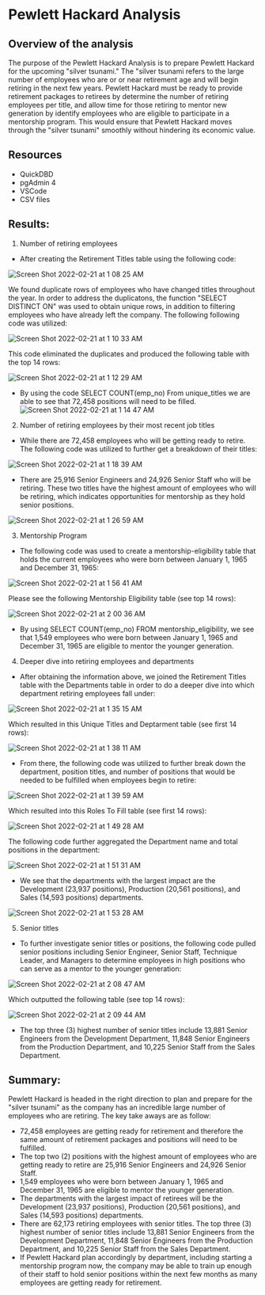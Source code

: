 # Pewlett Hackard Analysis

## Overview of the analysis
The purpose of the Pewlett Hackard Analysis is to prepare Pewlett Hackard for the upcoming "silver tsunami." The "silver tsunami refers to the large number of employees who are or or near retirement age and will begin retiring in the next few years. Pewlett Hackard must be ready to provide retirement packages to retirees by determine the number of retiring employees per title, and allow time for those retiring to mentor new generation by identify employees who are eligible to participate in a mentorship program. This would ensure that Pewlett Hackard moves through the "silver tsunami" smoothly without hindering its economic value. 

## Resources
* QuickDBD
* pgAdmin 4
* VSCode
* CSV files

## Results:
1. Number of retiring employees
* After creating the Retirement Titles table using the following code: 

![Screen Shot 2022-02-21 at 1 08 25 AM](https://user-images.githubusercontent.com/96089187/154923234-dbe5ddf1-81d1-45aa-8fe9-69a7b5e96729.png)

We found duplicate rows of employees who have changed titles throughout the year. In order to address the duplicatons,  the function "SELECT DISTINCT ON" was used to obtain unique rows, in addition to filtering employees who have already left the company. The following  following code was utilized: 

![Screen Shot 2022-02-21 at 1 10 33 AM](https://user-images.githubusercontent.com/96089187/154923596-9c346f05-8df4-4d64-a89c-31ad33294648.png)

This code eliminated the duplicates and produced the following table with the top 14 rows: 

![Screen Shot 2022-02-21 at 1 12 29 AM](https://user-images.githubusercontent.com/96089187/154923927-75fea5a0-4e90-4a73-8a40-7bbc2e56c1f7.png)
* By using the code SELECT COUNT(emp_no) From unique_titles we are able to see that 72,458 positions will need to be filled. ![Screen Shot 2022-02-21 at 1 14 47 AM](https://user-images.githubusercontent.com/96089187/154924405-2c5d3794-74b4-4cd6-8be7-79c1902806d3.png)

2. Number of retiring employees by their most recent job titles
* While there are 72,458 employees who will be getting ready to retire. The following code was utilized to further get a breakdown of their titles:

![Screen Shot 2022-02-21 at 1 18 39 AM](https://user-images.githubusercontent.com/96089187/154925079-46617617-94d1-41bd-b50f-aef19f43d258.png)
* There are 25,916 Senior Engineers and 24,926 Senior Staff who will be retiring. These two titles have the highest amount of employees who will be retiring, which indicates opportunities for mentorship as they hold senior positions. 

![Screen Shot 2022-02-21 at 1 26 59 AM](https://user-images.githubusercontent.com/96089187/154926451-0912db41-6aa7-4d12-88c2-d3752030a13c.png)

3. Mentorship Program
* The following code was used to create a mentorship-eligibility table that holds the current employees who were born between January 1, 1965 and December 31, 1965:

![Screen Shot 2022-02-21 at 1 56 41 AM](https://user-images.githubusercontent.com/96089187/154931615-47209470-ad51-4905-a35d-0a3d6030f667.png)

Please see the following Mentorship Eligibility table (see top 14 rows):

![Screen Shot 2022-02-21 at 2 00 36 AM](https://user-images.githubusercontent.com/96089187/154932347-bb1e3e64-a270-47ec-8de9-4d1b7b38a08e.png)
* By using SELECT COUNT(emp_no) FROM mentorship_eligibility, we see that 1,549 employees who were born between January 1, 1965 and December 31, 1965 are eligible to mentor the younger generation. 

4. Deeper dive into retiring employees and departments
* After obtaining the information above, we joined the Retirement Titles table with the Departments table in order to do a deeper dive into which department retiring employees fall under: 

![Screen Shot 2022-02-21 at 1 35 15 AM](https://user-images.githubusercontent.com/96089187/154927811-761b17c2-4b30-456f-bb68-3178a473a9e4.png)

Which resulted in this Unique Titles and Deptarment table (see first 14 rows): 

![Screen Shot 2022-02-21 at 1 38 11 AM](https://user-images.githubusercontent.com/96089187/154928324-6fc3c77d-f27f-4040-93fc-162f49d4708d.png)
* From there, the following code was utilized to further break down the department, position titles, and number of positions that would be needed to be fulfilled when employees begin to retire: 

![Screen Shot 2022-02-21 at 1 39 59 AM](https://user-images.githubusercontent.com/96089187/154928627-f5191988-8b62-4b92-81b6-6af225f92118.png)

Which resulted into this Roles To Fill table (see first 14 rows): 

![Screen Shot 2022-02-21 at 1 49 28 AM](https://user-images.githubusercontent.com/96089187/154930273-82f51c0e-d493-4404-88ef-e9672914281d.png)

The following code further aggregated the Department name and total positions in the department: 

![Screen Shot 2022-02-21 at 1 51 31 AM](https://user-images.githubusercontent.com/96089187/154930665-7af2ea13-38c9-46f0-8f97-4d831173ff04.png)
* We see that the departments with the largest impact are the Development (23,937 positions), Production (20,561 positions), and Sales  (14,593 positions) departments. 

![Screen Shot 2022-02-21 at 1 53 28 AM](https://user-images.githubusercontent.com/96089187/154931031-115c255e-b46e-40b2-b792-0a75a60bed38.png)

5. Senior titles
* To further investigate senior titles or positions, the following code pulled senior positions including Senior Engineer, Senior Staff, Technique Leader, and Managers to determine employees in high positions who can serve as a mentor to the younger generation: 

![Screen Shot 2022-02-21 at 2 08 47 AM](https://user-images.githubusercontent.com/96089187/154933823-da8e3dff-d946-4d37-b3d1-9527ee39437c.png)

Which outputted the following table (see top 14 rows):

![Screen Shot 2022-02-21 at 2 09 44 AM](https://user-images.githubusercontent.com/96089187/154934001-1b8a2962-9b5a-4686-aa45-5f190bc7e81c.png)
* The top three (3) highest number of senior titles include 13,881 Senior Engineers from the Development Department, 11,848 Senior Engineers from the Production Department, and 10,225 Senior Staff from the Sales Department. 

## Summary: 
Pewlett Hackard is headed in the right direction to plan and prepare for the "silver tsunami" as the company has an incredible large number of employees who are retiring. The key take aways are as follow:
* 72,458 employees are getting ready for retirement and therefore the same amount of retirement packages and positions will need to be fulfilled.
* The top two (2) positions with the highest amount of employees who are getting ready to retire are 25,916 Senior Engineers and 24,926 Senior Staff.
* 1,549 employees who were born between January 1, 1965 and December 31, 1965 are eligible to mentor the younger generation. 
* The departments with the largest impact of retirees will be the Development (23,937 positions), Production (20,561 positions), and Sales  (14,593 positions) departments. 
* There are 62,173 retiring employees with senior titles. The top three (3) highest number of senior titles include 13,881 Senior Engineers from the Development Department, 11,848 Senior Engineers from the Production Department, and 10,225 Senior Staff from the Sales Department. 
* If Pewlett Hackard plan accordingly by department, including starting a mentorship program now, the company may be able to train up enough of their staff to hold senior positions within the next few months as many employees are getting ready for retirement.  
